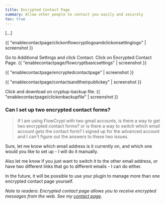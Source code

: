 ```yaml
---
title: Encrypted Contact Page
summary: Allow other people to contact you easily and securely
toc: true
---
```


[...]

{{ "enablecontactpage/clickonflowcryptlogoandclickonsettinglogo" | screenshot }}

Go to Additional Settings and click Contact. 
Click on Encrypted Contact Page.
{{ "enablecontactpage/flowcryptbasicsettings" | screenshot }}

{{ "enablecontactpage/encryptedcontactpage" | screenshot }}

{{ "enablecontactpage/contactsandtheirpublickey" | screenshot }}

Click and download on cryptup-backup file.
{{ "enablecontactpage/clickonbackupfile" | screenshot }}


### Can I set up two encrypted contact forms?


> If I am using FlowCrypt with two gmail accounts, is there a way to get two encrypted contact forms? or is there a way to switch which email account gets the contact form? I signed up for the advanced account and I can't figure out the answers to these two issues.

Sure, let me know which email address is it currently on, and which one would you like to set up - I will do it manually.

Also let me know if you just want to switch it to the other email address, or have two different links that go to different emails - I can do either.

In the future, it will be possible to use your plugin to manage more than one encrypted contact page yourself.

*Note to readers: Encrypted contact page allows you to receive encrypted messages from the web. See my <a href="/me/tom">contact page</a>.*